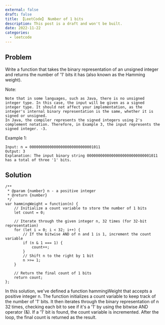 ```yaml
---
external: false
draft: false
title: 【LeetCode】 Number of 1 bits
description: This post is a draft and won't be built.
date: 2022-11-22
categories:
  - leetcode
---
```


## Problem

Write a function that takes the binary representation of an unsigned integer and returns the number of '1' bits it has (also known as the Hamming weight).

Note:

```
Note that in some languages, such as Java, there is no unsigned integer type. In this case, the input will be given as a signed integer type. It should not affect your implementation, as the integer's internal binary representation is the same, whether it is signed or unsigned.
In Java, the compiler represents the signed integers using 2's complement notation. Therefore, in Example 3, the input represents the signed integer. -3.
```

Example 1:

```
Input: n = 00000000000000000000000000001011
Output: 3
Explanation: The input binary string 00000000000000000000000000001011 has a total of three '1' bits.
```

## Solution

```
/**
 * @param {number} n - a positive integer
 * @return {number}
 */
var hammingWeight = function(n) {
    // Initialize a count variable to store the number of 1 bits
    let count = 0;

    // Iterate through the given integer n, 32 times (for 32-bit representation)
    for (let i = 0; i < 32; i++) {
        // If the bitwise AND of n and 1 is 1, increment the count variable
        if (n & 1 === 1) {
            count++;
        }
        // Shift n to the right by 1 bit
        n >>= 1;
    }

    // Return the final count of 1 bits
    return count;
};

```

In this solution, we've defined a function hammingWeight that accepts a positive integer n. The function initializes a count variable to keep track of the number of '1' bits. It then iterates through the binary representation of n 32 times, checking each bit to see if it's a '1' by using the bitwise AND operator (&). If a '1' bit is found, the count variable is incremented. After the loop, the final count is returned as the result.
